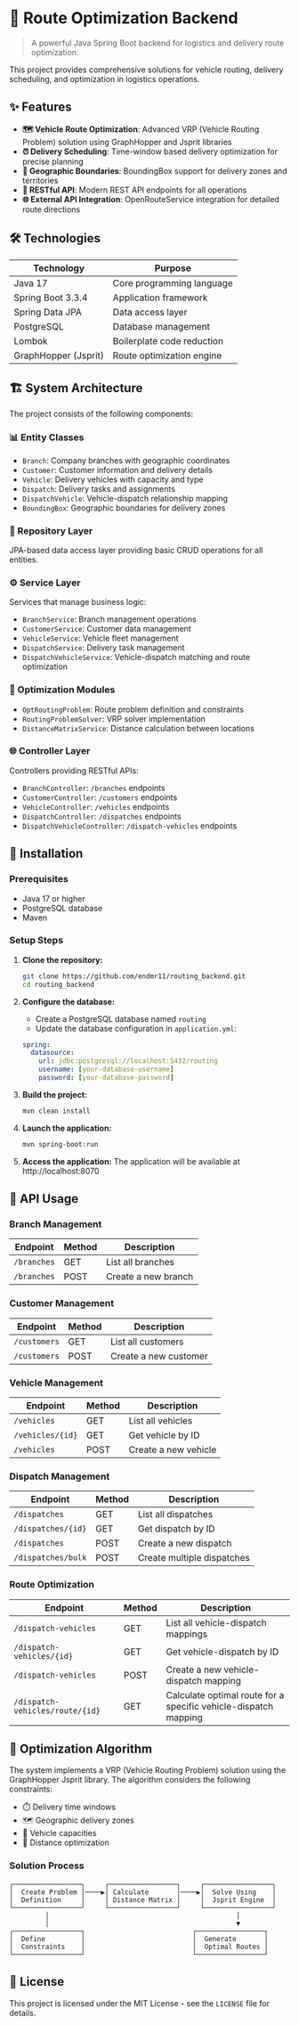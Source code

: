 # 🚚 Route Optimization Backend

> A powerful Java Spring Boot backend for logistics and delivery route optimization.

This project provides comprehensive solutions for vehicle routing, delivery scheduling, and optimization in logistics operations.

## ✨ Features

- **🗺️ Vehicle Route Optimization**: Advanced VRP (Vehicle Routing Problem) solution using GraphHopper and Jsprit libraries
- **⏰ Delivery Scheduling**: Time-window based delivery optimization for precise planning
- **📍 Geographic Boundaries**: BoundingBox support for delivery zones and territories
- **🔄 RESTful API**: Modern REST API endpoints for all operations
- **🌐 External API Integration**: OpenRouteService integration for detailed route directions

## 🛠️ Technologies

| Technology | Purpose |
|------------|---------|
| Java 17 | Core programming language |
| Spring Boot 3.3.4 | Application framework |
| Spring Data JPA | Data access layer |
| PostgreSQL | Database management |
| Lombok | Boilerplate code reduction |
| GraphHopper (Jsprit) | Route optimization engine |

## 🏗️ System Architecture

The project consists of the following components:

### 📊 Entity Classes
- `Branch`: Company branches with geographic coordinates
- `Customer`: Customer information and delivery details
- `Vehicle`: Delivery vehicles with capacity and type
- `Dispatch`: Delivery tasks and assignments
- `DispatchVehicle`: Vehicle-dispatch relationship mapping
- `BoundingBox`: Geographic boundaries for delivery zones

### 💾 Repository Layer
JPA-based data access layer providing basic CRUD operations for all entities.

### ⚙️ Service Layer
Services that manage business logic:
- `BranchService`: Branch management operations
- `CustomerService`: Customer data management
- `VehicleService`: Vehicle fleet management
- `DispatchService`: Delivery task management
- `DispatchVehicleService`: Vehicle-dispatch matching and route optimization

### 🧮 Optimization Modules
- `OptRoutingProblem`: Route problem definition and constraints
- `RoutingProblemSolver`: VRP solver implementation
- `DistanceMatrixService`: Distance calculation between locations

### 🌐 Controller Layer
Controllers providing RESTful APIs:
- `BranchController`: `/branches` endpoints
- `CustomerController`: `/customers` endpoints
- `VehicleController`: `/vehicles` endpoints
- `DispatchController`: `/dispatches` endpoints
- `DispatchVehicleController`: `/dispatch-vehicles` endpoints

## 🚀 Installation

### Prerequisites
- Java 17 or higher
- PostgreSQL database
- Maven

### Setup Steps

1. **Clone the repository:**
   ```bash
   git clone https://github.com/endmr11/routing_backend.git
   cd routing_backend
   ```

2. **Configure the database:**
   - Create a PostgreSQL database named `routing`
   - Update the database configuration in `application.yml`:
   ```yaml
   spring:
     datasource:
       url: jdbc:postgresql://localhost:5432/routing
       username: [your-database-username]
       password: [your-database-password]
   ```

3. **Build the project:**
   ```bash
   mvn clean install
   ```

4. **Launch the application:**
   ```bash
   mvn spring-boot:run
   ```

5. **Access the application:**
   The application will be available at http://localhost:8070

## 📡 API Usage

### Branch Management
| Endpoint | Method | Description |
|----------|--------|-------------|
| `/branches` | GET | List all branches |
| `/branches` | POST | Create a new branch |

### Customer Management
| Endpoint | Method | Description |
|----------|--------|-------------|
| `/customers` | GET | List all customers |
| `/customers` | POST | Create a new customer |

### Vehicle Management
| Endpoint | Method | Description |
|----------|--------|-------------|
| `/vehicles` | GET | List all vehicles |
| `/vehicles/{id}` | GET | Get vehicle by ID |
| `/vehicles` | POST | Create a new vehicle |

### Dispatch Management
| Endpoint | Method | Description |
|----------|--------|-------------|
| `/dispatches` | GET | List all dispatches |
| `/dispatches/{id}` | GET | Get dispatch by ID |
| `/dispatches` | POST | Create a new dispatch |
| `/dispatches/bulk` | POST | Create multiple dispatches |

### Route Optimization
| Endpoint | Method | Description |
|----------|--------|-------------|
| `/dispatch-vehicles` | GET | List all vehicle-dispatch mappings |
| `/dispatch-vehicles/{id}` | GET | Get vehicle-dispatch by ID |
| `/dispatch-vehicles` | POST | Create a new vehicle-dispatch mapping |
| `/dispatch-vehicles/route/{id}` | GET | Calculate optimal route for a specific vehicle-dispatch mapping |

## 🧩 Optimization Algorithm

The system implements a VRP (Vehicle Routing Problem) solution using the GraphHopper Jsprit library. The algorithm considers the following constraints:

- ⏱️ Delivery time windows
- 🗺️ Geographic delivery zones
- 🚛 Vehicle capacities
- 📏 Distance optimization

### Solution Process

```
┌─────────────────┐     ┌─────────────────┐     ┌─────────────────┐
│  Create Problem │────▶│ Calculate       │────▶│  Solve Using    │
│  Definition     │     │ Distance Matrix │     │  Jsprit Engine  │
└─────────────────┘     └─────────────────┘     └─────────────────┘
         │                                               │
         │                                               ▼
┌─────────────────┐                           ┌─────────────────┐
│  Define         │                           │  Generate       │
│  Constraints    │                           │  Optimal Routes │
└─────────────────┘                           └─────────────────┘
```

## 📄 License

This project is licensed under the MIT License - see the `LICENSE` file for details. 
